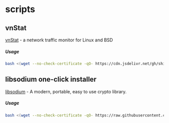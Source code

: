 # scripts

## vnStat

[vnStat](https://github.com/vergoh/vnstat) - a network traffic monitor for Linux and BSD

##### Usage

```bash
bash <(wget --no-check-certificate -qO- https://cdn.jsdelivr.net/gh/shirohako/scripts@latest/vnstat.sh)
```

## libsodium one-click installer

[libsodium](https://github.com/jedisct1/libsodium) - A modern, portable, easy to use crypto library.

##### Usage

```bash
bash <(wget --no-check-certificate -qO- https://raw.githubusercontent.com/shirohako/scripts/master/libsodium.sh)
```
